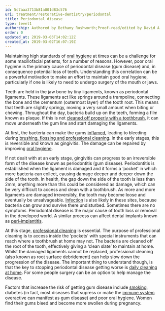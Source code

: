 ```yaml
---
id: 5c7aaa3713b81a001d83c576
uri: treatment/restorative-dentistry/periodontal
title: Periodontal disease
type: level1
authorship: Authored by Bethany Rushworth;Proof-read/edited by David A. Mitchell
order: 0
updated_at: 2019-03-03T14:02:12Z
created_at: 2019-03-02T16:07:19Z
---
```


<p>Maintaining high standards of <a href="/help/oral-hygiene">oral hygiene</a>    at times can be a challenge for some maxillofacial patients,
    for a number of reasons. However, poor oral hygiene is the
    primary cause of periodontal disease (gum disease) and, in
    consequence potential loss of teeth. Understanding this correlation
    can be a powerful motivation to make an effort to maintain
    good oral hygiene, particularly if one is likely to need
    to undergo surgery of the mouth or jaws.</p>
<p>Teeth are held in the jaw bone by tiny ligaments, known as periodontal
    ligaments. These ligaments act like springs around a trampoline,
    connecting the bone and the cementum (outermost layer) of
    the tooth root. This means that teeth are slightly springy,
    moving a very small amount when biting or chewing. Throughout
    the day, bacteria build up on the teeth, forming a film known
    as plaque. If this is not <a href="/help/oral-hygiene">cleaned off properly with a toothbrush</a>,
    it can move underneath the gum line and start damaging the
    ligaments.</p>
<p>At first, the bacteria can make the gums <a href="/treatment/other/medication/inflammation/more-info">inflamed</a>,
    leading to bleeding during <a href="/help/oral-hygiene">brushing, flossing and professional cleaning</a>.
    In the early stages, this is reversible and known as gingivitis.
    The damage can be repaired by improving <a href="/help/oral-hygiene">oral hygiene</a>.</p>
<p>If not dealt with at an early stage, gingivitis can progress
    to an irreversible form of the disease known as periodontitis
    (gum disease). Periodontitis is established when the ligament
    is damaged and it forms a ‘pocket’ in which more bacteria
    can collect, causing damage deeper and deeper down the side
    of the tooth. In health, the gap down the side of the tooth
    is less than 2mm, anything more than this could be considered
    as damage, which can be very difficult to access and clean
    with a toothbrush. As more and more ligaments are damaged
    irreversibly, the tooth may become loose and eventually be
    unsalvageable. <a href="/diagnosis/a-z/infection">Infection</a>    is also likely in these sites, because bacteria can grow
    and survive there undisturbed. Sometimes there are no symptoms.
    Periodontal disease is the major cause of tooth loss or removal
    in the developed world. A similar process can affect dental
    implants known as <a href="/treatment/restorative-dentistry/implants/detailed">peri-implantitis</a>.</p>
<p>At this stage, <a href="/help/oral-hygiene">professional cleaning</a>    is essential. The purpose of professional cleaning is to
    access inside the ‘pockets’ with special instruments that
    can reach where a toothbrush at home may not. The bacteria
    are cleaned off the root of the tooth, effectively giving
    a ‘clean slate’ to maintain at home. Whilst the damaged ligaments
    cannot be replaced, professional cleaning (also known as
    root surface debridement) can help slow down the progression
    of the disease. The important thing to understand though,
    is that the key to stopping periodontal disease getting worse
    is <a href="/help/oral-hygiene">daily cleaning at home</a>.
    For some people surgery can be an option to help manage the
    disease.</p>
<p>Factors that increase the risk of getting gum disease include
    <a href="/diagnosis/drugs/tobacco">smoking</a>, diabetes
    (in fact, most diseases that supress or make the <a href="/treatment/other/medication/inflammation/more-info">immune system</a>    overactive can manifest as gum disease) and poor oral hygiene.
    Women find their gums bleed and become more swollen during
    pregnancy.</p>

